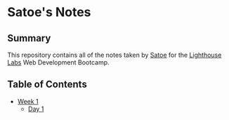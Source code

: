 # Satoe's Notes
## Summary

This repository contains all of the notes taken by [Satoe](https://github.com/sakonjo310) for the [Lighthouse Labs](https://www.lighthouselabs.ca/) Web Development Bootcamp.

## Table of Contents

* [Week 1](/Week_1)
  * [Day 1](/Week_1/Day_1/)